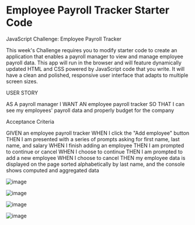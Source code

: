 # Employee Payroll Tracker Starter Code
JavaScript Challenge: Employee Payroll Tracker

This week's Challenge requires you to modify starter code to create an application that enables a payroll manager to view and manage employee payroll data. This app will run in the browser and will feature dynamically updated HTML and CSS powered by JavaScript code that you write. It will have a clean and polished, responsive user interface that adapts to multiple screen sizes.


USER STORY

AS A payroll manager
I WANT AN employee payroll tracker
SO THAT I can see my employees' payroll data and properly budget for the company


Acceptance Criteria

GIVEN an employee payroll tracker
WHEN I click the "Add employee" button
THEN I am presented with a series of prompts asking for first name, last name, and salary
WHEN I finish adding an employee
THEN I am prompted to continue or cancel
WHEN I choose to continue
THEN I am prompted to add a new employee
WHEN I choose to cancel
THEN my employee data is displayed on the page sorted alphabetically by last name, and the console shows computed and aggregated data

![image](https://github.com/scerda8/challenge-3/assets/159675591/dea561d7-0746-43b2-9cdf-b82640c5a229)

![image](https://github.com/scerda8/challenge-3/assets/159675591/5d1b57ef-19a6-4eee-9a3b-8127488270c2)

![image](https://github.com/scerda8/challenge-3/assets/159675591/d3ba9b68-6a10-4ebc-9ba6-750c7a92e1a8)

![image](https://github.com/scerda8/challenge-3/assets/159675591/42b6d030-eb89-4ab4-88c2-c086e3c4f848)




